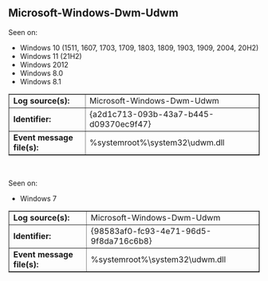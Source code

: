 ## Microsoft-Windows-Dwm-Udwm

Seen on:
* Windows 10 (1511, 1607, 1703, 1709, 1803, 1809, 1903, 1909, 2004, 20H2)
* Windows 11 (21H2)
* Windows 2012
* Windows 8.0
* Windows 8.1

<table border="1" class="docutils">
  <tbody>
    <tr>
      <td><b>Log source(s):</b></td>
      <td>Microsoft-Windows-Dwm-Udwm</td>
    </tr>
    <tr>
      <td><b>Identifier:</b></td>
      <td>{a2d1c713-093b-43a7-b445-d09370ec9f47}</td>
    </tr>
    <tr>
      <td><b>Event message file(s):</b></td>
      <td>%systemroot%\system32\udwm.dll</td>
    </tr>
  </tbody>
</table>

&nbsp;

Seen on:
* Windows 7

<table border="1" class="docutils">
  <tbody>
    <tr>
      <td><b>Log source(s):</b></td>
      <td>Microsoft-Windows-Dwm-Udwm</td>
    </tr>
    <tr>
      <td><b>Identifier:</b></td>
      <td>{98583af0-fc93-4e71-96d5-9f8da716c6b8}</td>
    </tr>
    <tr>
      <td><b>Event message file(s):</b></td>
      <td>%systemroot%\system32\udwm.dll</td>
    </tr>
  </tbody>
</table>

&nbsp;


